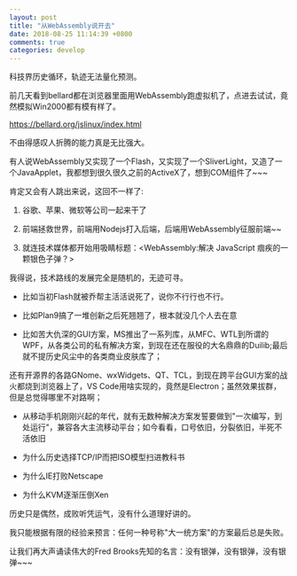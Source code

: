 ```yaml
---
layout: post
title: "从WebAssembly说开去"
date: 2018-08-25 11:14:39 +0800
comments: true
categories: develop
---
```


科技界历史循环，轨迹无法量化预测。

前几天看到bellard都在浏览器里面用WebAssembly跑虚拟机了，点进去试试，竟然模拟Win2000都有模有样了。

https://bellard.org/jslinux/index.html

不由得感叹人折腾的能力真是无比强大。

<!-- more -->


有人说WebAssembly又实现了一个Flash，又实现了一个SliverLight，又造了一个JavaApplet，我都想到很久很久之前的ActiveX了，想到COM组件了~~~

肯定又会有人跳出来说，这回不一样了:

1. 谷歌、苹果、微软等公司一起来干了

2. 前端拯救世界，前端用Nodejs打入后端，后端用WebAssembly征服前端~~

3. 就连技术媒体都开始用吸睛标题：<WebAssembly:解决 JavaScript 痼疾的一颗银色子弹？>

我得说，技术路线的发展完全是随机的，无迹可寻。

* 比如当初Flash就被乔帮主活活说死了，说你不行行也不行。

* 比如Plan9搞了一堆创新之后死翘翘了，根本就没几个人去在意

* 比如苦大仇深的GUI方案，MS推出了一系列库，从MFC、WTL到所谓的WPF，从各类公司的私有解决方案，到现在还在服役的大名鼎鼎的Duilib;最后就不提历史风尘中的各类商业皮肤库了；

 还有开源界的各路GNome、wxWidgets、QT、TCL，到现在跨平台GUI方案的战火都烧到浏览器上了，VS Code用啥实现的，竟然是Electron；虽然效果拔群，但是总觉得哪里不对路啊；

* 从移动手机刚刚兴起的年代，就有无数种解决方案发誓要做到"一次编写，到处运行"，兼容各大主流移动平台；如今看看，口号依旧，分裂依旧，半死不活依旧

* 为什么历史选择TCP/IP而把ISO模型扫进教科书

* 为什么IE打败Netscape

* 为什么KVM逐渐压倒Xen

历史只是偶然，成败听凭运气，没有什么道理好讲的。

我只能根据有限的经验来预言：任何一种号称"大一统方案"的方案最后总是失败。

让我们再大声诵读伟大的Fred Brooks先知的名言：没有银弹，没有银弹，没有银弹~~~
